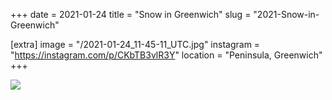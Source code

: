 +++
date = 2021-01-24
title = "Snow in Greenwich"
slug = "2021-Snow-in-Greenwich"

[extra]
image = "/2021-01-24_11-45-11_UTC.jpg"
instagram = "https://instagram.com/p/CKbTB3vlR3Y"
location = "Peninsula, Greenwich"
+++

<img src="/2021-01-24_11-45-11_UTC.jpg" />
